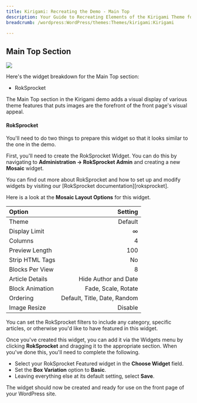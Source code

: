 ```yaml
---
title: Kirigami: Recreating the Demo - Main Top
description: Your Guide to Recreating Elements of the Kirigami Theme for WordPress
breadcrumb: /wordpress:WordPress/themes:Themes/kirigami:Kirigami

---
```


Main Top Section
-----
![][demo1]

Here's the widget breakdown for the Main Top section:

* RokSprocket

The Main Top section in the Kirigami demo adds a visual display of various theme features that puts images are the forefront of the front page's visual appeal.

#### RokSprocket
You'll need to do two things to prepare this widget so that it looks similar to the one in the demo.

First, you'll need to create the RokSprocket Widget. You can do this by navigating to **Administration -> RokSprocket Admin** and creating a new **Mosaic** widget. 

You can find out more about RokSprocket and how to set up and modify widgets by visiting our [RokSprocket documentation][roksprocket].

Here is a look at the **Mosaic Layout Options** for this widget.

| Option | Setting |
|:-------|------:|
| Theme | Default |
| Display Limit | ∞ |
| Columns | 4 |
| Preview Length | 100 |
| Strip HTML Tags | No |
| Blocks Per View | 8 |
| Article Details | Hide Author and Date |
| Block Animation | Fade, Scale, Rotate |
| Ordering | Default, Title, Date, Random |
| Image Resize | Disable |

You can set the RokSprocket filters to include any category, specific articles, or otherwise you'd like to have featured in this widget.

Once you've created this widget, you can add it via the Widgets menu by clicking **RokSprocket** and dragging it to the appropriate section. When you've done this, you'll need to complete the following.

* Select your RokSprocket Featured widget in the **Choose Widget** field.
* Set the **Box Variation** option to **Basic**.
* Leaving everything else at its default setting, select **Save**.

The widget should now be created and ready for use on the front page of your WordPress site.

[demo1]: assets/wp_kirigami_demo_4.jpeg